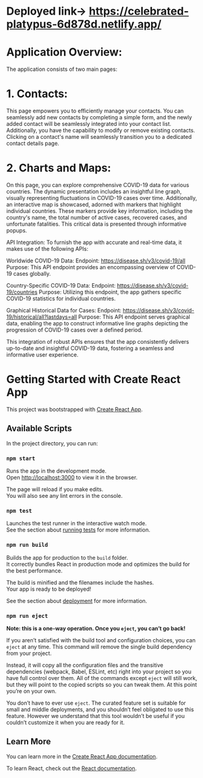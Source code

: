 # Deployed link-> https://celebrated-platypus-6d878d.netlify.app/

# Application Overview:
The application consists of two main pages:

# 1. Contacts:
This page empowers you to efficiently manage your contacts. You can seamlessly add new contacts by completing a simple form, and the newly added contact will be seamlessly integrated into your contact list. Additionally, you have the capability to modify or remove existing contacts. Clicking on a contact's name will seamlessly transition you to a dedicated contact details page.

# 2. Charts and Maps:
On this page, you can explore comprehensive COVID-19 data for various countries. The dynamic presentation includes an insightful line graph, visually representing fluctuations in COVID-19 cases over time. Additionally, an interactive map is showcased, adorned with markers that highlight individual countries. These markers provide key information, including the country's name, the total number of active cases, recovered cases, and unfortunate fatalities. This critical data is presented through informative popups.

API Integration:
To furnish the app with accurate and real-time data, it makes use of the following APIs:

Worldwide COVID-19 Data:
Endpoint: https://disease.sh/v3/covid-19/all
Purpose: This API endpoint provides an encompassing overview of COVID-19 cases globally.

Country-Specific COVID-19 Data:
Endpoint: https://disease.sh/v3/covid-19/countries
Purpose: Utilizing this endpoint, the app gathers specific COVID-19 statistics for individual countries.

Graphical Historical Data for Cases:
Endpoint: https://disease.sh/v3/covid-19/historical/all?lastdays=all
Purpose: This API endpoint serves graphical data, enabling the app to construct informative line graphs depicting the progression of COVID-19 cases over a defined period.

This integration of robust APIs ensures that the app consistently delivers up-to-date and insightful COVID-19 data, fostering a seamless and informative user experience.

# Getting Started with Create React App

This project was bootstrapped with [Create React App](https://github.com/facebook/create-react-app).

## Available Scripts

In the project directory, you can run:

### `npm start`

Runs the app in the development mode.\
Open [http://localhost:3000](http://localhost:3000) to view it in the browser.

The page will reload if you make edits.\
You will also see any lint errors in the console.

### `npm test`

Launches the test runner in the interactive watch mode.\
See the section about [running tests](https://facebook.github.io/create-react-app/docs/running-tests) for more information.

### `npm run build`

Builds the app for production to the `build` folder.\
It correctly bundles React in production mode and optimizes the build for the best performance.

The build is minified and the filenames include the hashes.\
Your app is ready to be deployed!

See the section about [deployment](https://facebook.github.io/create-react-app/docs/deployment) for more information.

### `npm run eject`

**Note: this is a one-way operation. Once you `eject`, you can’t go back!**

If you aren’t satisfied with the build tool and configuration choices, you can `eject` at any time. This command will remove the single build dependency from your project.

Instead, it will copy all the configuration files and the transitive dependencies (webpack, Babel, ESLint, etc) right into your project so you have full control over them. All of the commands except `eject` will still work, but they will point to the copied scripts so you can tweak them. At this point you’re on your own.

You don’t have to ever use `eject`. The curated feature set is suitable for small and middle deployments, and you shouldn’t feel obligated to use this feature. However we understand that this tool wouldn’t be useful if you couldn’t customize it when you are ready for it.

## Learn More

You can learn more in the [Create React App documentation](https://facebook.github.io/create-react-app/docs/getting-started).

To learn React, check out the [React documentation](https://reactjs.org/).
